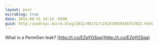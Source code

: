 ```yaml
---
layout: post
microblog: true
date: 2012-08-31 14:14 -0500
guid: http://padraic.micro.blog/2012/08/31/t241614929436753922.html
---
```

What is a PermGen leak? [http://t.co/EZpYGSqa](http://t.co/EZpYGSqa)

